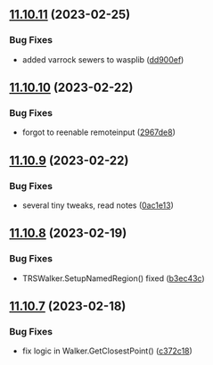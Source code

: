 ## [11.10.11](https://github.com/Torwent/WaspLib/compare/v11.10.10...v11.10.11) (2023-02-25)


### Bug Fixes

* added varrock sewers to wasplib ([dd900ef](https://github.com/Torwent/WaspLib/commit/dd900ef57fa2bf83944ed8451adaba5ab0cf7b28))



## [11.10.10](https://github.com/Torwent/WaspLib/compare/v11.10.9...v11.10.10) (2023-02-22)


### Bug Fixes

* forgot to reenable remoteinput ([2967de8](https://github.com/Torwent/WaspLib/commit/2967de80c81a1b1ee02747ae84b454d8f148862a))



## [11.10.9](https://github.com/Torwent/WaspLib/compare/v11.10.8...v11.10.9) (2023-02-22)


### Bug Fixes

* several tiny tweaks, read notes ([0ac1e13](https://github.com/Torwent/WaspLib/commit/0ac1e13c0d3d1cc28b50db6eba31152b1cb4e875))



## [11.10.8](https://github.com/Torwent/WaspLib/compare/v11.10.7...v11.10.8) (2023-02-19)


### Bug Fixes

* TRSWalker.SetupNamedRegion() fixed ([b3ec43c](https://github.com/Torwent/WaspLib/commit/b3ec43c5b8a6772320b3dc68f5876abd2f427acb))



## [11.10.7](https://github.com/Torwent/WaspLib/compare/v11.10.6...v11.10.7) (2023-02-18)


### Bug Fixes

* fix logic in Walker.GetClosestPoint() ([c372c18](https://github.com/Torwent/WaspLib/commit/c372c1889f5244e31cb9d5bff5277c070647efff))



